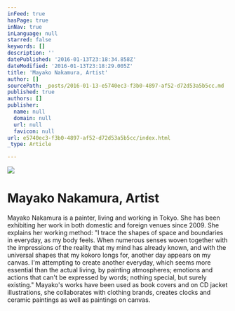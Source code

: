 ```yaml
---
inFeed: true
hasPage: true
inNav: true
inLanguage: null
starred: false
keywords: []
description: ''
datePublished: '2016-01-13T23:18:34.858Z'
dateModified: '2016-01-13T23:18:29.005Z'
title: 'Mayako Nakamura, Artist'
author: []
sourcePath: _posts/2016-01-13-e5740ec3-f3b0-4897-af52-d72d53a5b5cc.md
published: true
authors: []
publisher:
  name: null
  domain: null
  url: null
  favicon: null
url: e5740ec3-f3b0-4897-af52-d72d53a5b5cc/index.html
_type: Article

---
```

![](https://the-grid-user-content.s3-us-west-2.amazonaws.com/b11c84c5-8099-4a8d-a41c-6a2b9759560d.jpg)

# Mayako Nakamura, Artist

Mayako Nakamura is a painter, living and working in Tokyo. She has been exhibiting her work in both domestic and foreign venues since 2009\. She explains her working method: "I trace the shapes of space and boundaries in everyday, as my body feels. When numerous senses woven together with the impressions of the reality that my mind has already known, and with the universal shapes that my kokoro longs for, another day appears on my canvas. I'm attempting to create another everyday, which seems more essential than the actual living, by painting atmospheres; emotions and actions that can't be expressed by words; nothing special, but surely existing." Mayako's works have been used as book covers and on CD jacket illustrations, she collaborates with clothing brands, creates clocks and ceramic paintings as well as paintings on canvas.